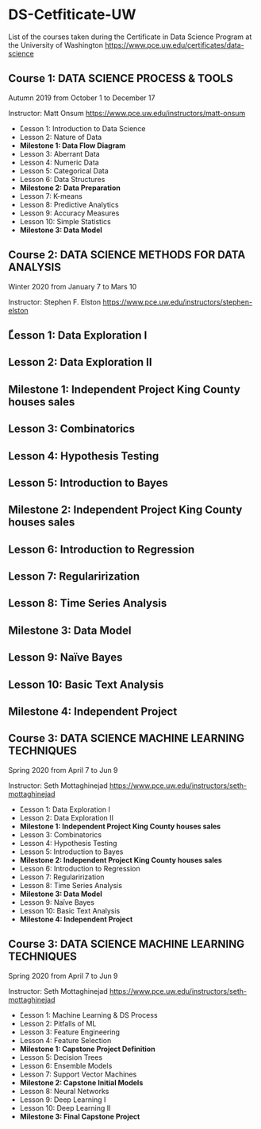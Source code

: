 # DS-Cetfiticate-UW
List of the courses taken during the Certificate in Data Science Program at the University of Washington https://www.pce.uw.edu/certificates/data-science


## Course 1: DATA SCIENCE PROCESS & TOOLS
Autumn 2019 from October 1 to December 17

Instructor: Matt Onsum https://www.pce.uw.edu/instructors/matt-onsum

* ّLesson 1: Introduction to Data Science
* Lesson 2: Nature of Data
* **Milestone 1: Data Flow Diagram**
* Lesson 3: Aberrant Data
* Lesson 4: Numeric Data
* Lesson 5: Categorical Data
* Lesson 6: Data Structures
* **Milestone 2: Data Preparation**
* Lesson 7: K-means
* Lesson 8: Predictive Analytics
* Lesson 9: Accuracy Measures
* Lesson 10: Simple Statistics
* **Milestone 3: Data Model**


## Course 2: DATA SCIENCE METHODS FOR DATA ANALYSIS
Winter 2020 from January 7 to Mars 10

Instructor: Stephen F. Elston https://www.pce.uw.edu/instructors/stephen-elston

## ّLesson 1: Data Exploration I
## Lesson 2: Data Exploration II
## **Milestone 1: Independent Project King County houses sales**
## Lesson 3: Combinatorics
## Lesson 4: Hypothesis Testing
## Lesson 5: Introduction to Bayes
## **Milestone 2: Independent Project King County houses sales**
## Lesson 6: Introduction to Regression
## Lesson 7: Regularirization
## Lesson 8: Time Series Analysis
## **Milestone 3: Data Model**
## Lesson 9: Naïve Bayes
## Lesson 10: Basic Text Analysis
## **Milestone 4: Independent Project**


## Course 3: DATA SCIENCE MACHINE LEARNING TECHNIQUES
Spring 2020 from April 7 to Jun 9

Instructor: Seth Mottaghinejad https://www.pce.uw.edu/instructors/seth-mottaghinejad

* ّLesson 1: Data Exploration I
* Lesson 2: Data Exploration II
* **Milestone 1: Independent Project King County houses sales**
* Lesson 3: Combinatorics
* Lesson 4: Hypothesis Testing
* Lesson 5: Introduction to Bayes
* **Milestone 2: Independent Project King County houses sales**
* Lesson 6: Introduction to Regression
* Lesson 7: Regularirization
* Lesson 8: Time Series Analysis
* **Milestone 3: Data Model**
* Lesson 9: Naïve Bayes
* Lesson 10: Basic Text Analysis
* **Milestone 4: Independent Project**


## Course 3: DATA SCIENCE MACHINE LEARNING TECHNIQUES
Spring 2020 from April 7 to Jun 9

Instructor: Seth Mottaghinejad https://www.pce.uw.edu/instructors/seth-mottaghinejad

* ّLesson 1: Machine Learning & DS Process
* Lesson 2: Pitfalls of ML
* Lesson 3: Feature Engineering
* Lesson 4: Feature Selection
* **Milestone 1: Capstone Project Definition**
* Lesson 5: Decision Trees
* Lesson 6: Ensemble Models
* Lesson 7: Support Vector Machines
* **Milestone 2: Capstone Initial Models**
* Lesson 8: Neural Networks
* Lesson 9: Deep Learning I
* Lesson 10: Deep Learning II
* **Milestone 3: Final Capstone Project**
